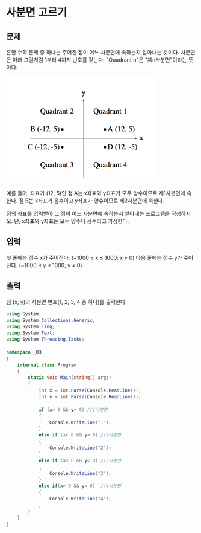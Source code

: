 # 사분면 고르기
## 문제
흔한 수학 문제 중 하나는 주어진 점이 어느 사분면에 속하는지 알아내는 것이다. 사분면은 아래 그림처럼 1부터 4까지 번호를 갖는다. "Quadrant n"은 "제n사분면"이라는 뜻이다.  

![images](images/%EC%82%AC%EB%B6%84%EB%A9%B4.png)


예를 들어, 좌표가 (12, 5)인 점 A는 x좌표와 y좌표가 모두 양수이므로 제1사분면에 속한다. 점 B는 x좌표가 음수이고 y좌표가 양수이므로 제2사분면에 속한다.

점의 좌표를 입력받아 그 점이 어느 사분면에 속하는지 알아내는 프로그램을 작성하시오. 단, x좌표와 y좌표는 모두 양수나 음수라고 가정한다.

## 입력
첫 줄에는 정수 x가 주어진다. (−1000 ≤ x ≤ 1000; x ≠ 0) 다음 줄에는 정수 y가 주어진다. (−1000 ≤ y ≤ 1000; y ≠ 0)

## 출력
점 (x, y)의 사분면 번호(1, 2, 3, 4 중 하나)를 출력한다.

```c#
using System;
using System.Collections.Generic;
using System.Linq;
using System.Text;
using System.Threading.Tasks;

namespace _03
{
    internal class Program
    {
        static void Main(string[] args)
        {
            int x = int.Parse(Console.ReadLine());
            int y = int.Parse(Console.ReadLine());

            if (x> 0 && y> 0) //1사분면
            {
                Console.WriteLine("1");
            }
            else if (x< 0 && y> 0) //2사분면
            {
                Console.WriteLine("2");
            }
            else if (x< 0 && y< 0) //3사분면
            {
                Console.WriteLine("3");
            }
            else if(x> 0 && y< 0)  //4사분면
            {
                Console.WriteLine("4"); 
            }
        }
    }
}

```